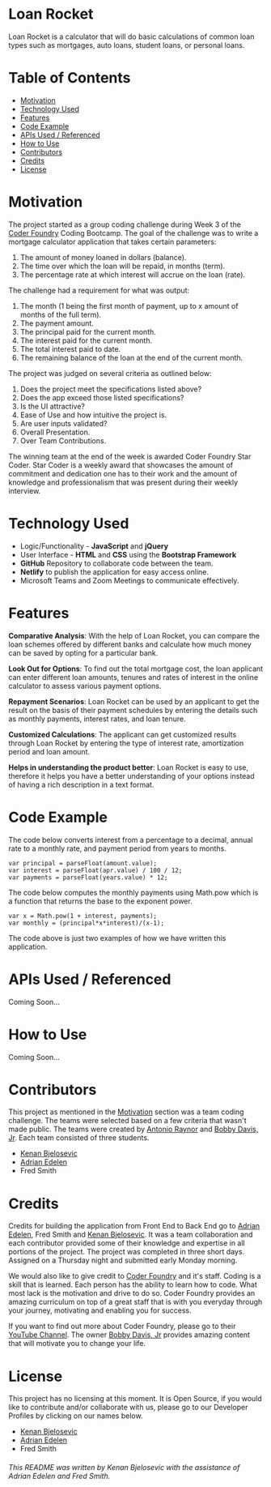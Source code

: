 
# Loan Rocket
Loan Rocket is a calculator that will do basic calculations of common loan types such as mortgages, auto loans, student loans, or personal loans. 

# Table of Contents

 - [Motivation](#motivation)
 - [Technology Used](#technology)
 - [Features](#features)
 - [Code Example](#code)
 - [APIs Used / Referenced](#apiusage)
 - [How to Use](#howto)
 - [Contributors](#contributors)
 - [Credits](#credits)
 - [License](#license)

<a name="#motivation"></a>
# Motivation
The project started as a group coding challenge during Week 3 of the [Coder Foundry](https://www.coderfoundry.com/) Coding Bootcamp. The goal of the challenge was to write a mortgage calculator application that takes certain parameters:

 1. The amount of money loaned in dollars (balance).
 2. The time over which the loan will be repaid, in months (term).
 3. The percentage rate at which interest will accrue on the loan (rate).

The challenge had a requirement for what was output:

 1. The month (1 being the first month of payment, up to x amount of months of the full term).
 2. The payment amount.
 3. The principal paid for the current month.
 4. The interest paid for the current month.
 5. The total interest paid to date.
 6. The remaining balance of the loan at the end of the current month.

The project was judged on several criteria as outlined below:

 1. Does the project meet the specifications listed above?
 2. Does the app exceed those listed specifications?
 3. Is the UI attractive?
 4. Ease of Use and how intuitive the project is.
 5. Are user inputs validated?
 6. Overall Presentation.
 7. Over Team Contributions.

The winning team at the end of the week is awarded Coder Foundry Star Coder. Star Coder is a weekly award that showcases the amount of commitment and dedication one has to their work and the amount of knowledge and professionalism that was present during their weekly interview. 

<a name="#technology"></a>
# Technology Used

 - Logic/Functionality - **JavaScript** and **jQuery**
 - User Interface - **HTML** and **CSS** using the **Bootstrap Framework**
 - **GitHub** Repository to collaborate code between the team.
 - **Netlify** to publish the application for easy access online.
 - Microsoft Teams and Zoom Meetings to communicate effectively.

<a name="#features"></a>
# Features
**Comparative Analysis**: With the help of Loan Rocket, you can compare the loan schemes offered by different banks and calculate how much money can be saved by opting for a particular bank.

**Look Out for Options**: To find out the total mortgage cost, the loan applicant can enter different loan amounts, tenures and rates of interest in the online calculator to assess various payment options.

**Repayment Scenarios**: Loan Rocket can be used by an applicant to get the result on the basis of their payment schedules by entering the details such as monthly payments, interest rates, and loan tenure.

**Customized Calculations**: The applicant can get customized results through Loan Rocket by entering the type of interest rate, amortization period and loan amount.

**Helps in understanding the product better**: Loan Rocket is easy to use, therefore it helps you have a better understanding of your options instead of having a rich description in a text format.


<a name="#code"></a>
# Code Example

The code below converts interest from a percentage to a decimal, annual rate to a monthly rate, and payment period from years to months.

    var principal = parseFloat(amount.value);
    var interest = parseFloat(apr.value) / 100 / 12;
    var payments = parseFloat(years.value) * 12;
    
The code below computes the monthly payments using Math.pow which is a function that returns the base to the exponent power.

    var x = Math.pow(1 + interest, payments);
    var monthly = (principal*x*interest)/(x-1);

The code above is just two examples of how we have written this application.

<a name="#apiusage"></a>
# APIs Used / Referenced
Coming Soon...
<a name="#howto"></a>
# How to Use
Coming Soon...
<a name="#contributors"></a>
# Contributors
This project as mentioned in the [Motivation](#motivation) section was a team coding challenge. The teams were selected based on a few criteria that wasn't made public. The teams were created by [Antonio Raynor](https://www.linkedin.com/in/antonio-raynor-b7672746/) and [Bobby Davis, Jr](https://www.linkedin.com/in/bobbydavisjr/). Each team consisted of three students.

 - [Kenan Bjelosevic](https://www.kenanbjelosevic.com) 
 - [Adrian Edelen](https://adrianedelen.com/) 
 - Fred Smith

<a name="#credits"></a>
# Credits
Credits for building the application from Front End to Back End go to [Adrian Edelen](https://adrianedelen.com/), Fred Smith and [Kenan Bjelosevic](https://www.kenanbjelosevic.com). It was a team collaboration and each contributor provided some of their knowledge and expertise in all portions of the project. The project was completed in three short days. Assigned on a Thursday night and submitted early Monday morning. 

We would also like to give credit to [Coder Foundry](https://www.coderfoundry.com/contact) and it's staff. Coding is a skill that is learned. Each person has the ability to learn how to code. What most lack is the motivation and drive to do so. Coder Foundry provides an amazing curriculum on top of a great staff that is with you everyday through your journey, motivating and enabling you for success.

If you want to find out more about Coder Foundry, please go to their [YouTube Channel](https://www.youtube.com/channel/UCTGgxc_jIz2z9mpfInuPHWQ). The owner [Bobby Davis, Jr](https://www.linkedin.com/in/bobbydavisjr/) provides amazing content that will motivate you to change your life. 

<a name="#license"></a>
# License

This project has no licensing at this moment. It is Open Source, if you would like to contribute and/or collaborate with us, please go to our Developer Profiles by clicking on our names below.

- [Kenan Bjelosevic](https://www.kenanbjelosevic.com) 
 - [Adrian Edelen](https://adrianedelen.com/) 
 - Fred Smith
###### This README was written by Kenan Bjelosevic with the assistance of Adrian Edelen and Fred Smith. 
 
